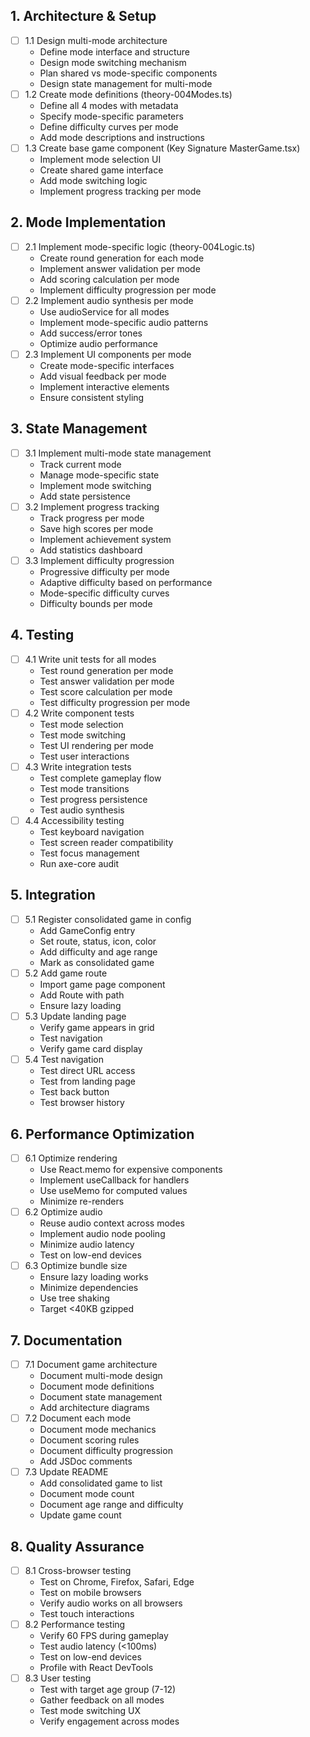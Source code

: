 ## 1. Architecture & Setup
- [ ] 1.1 Design multi-mode architecture
  - Define mode interface and structure
  - Design mode switching mechanism
  - Plan shared vs mode-specific components
  - Design state management for multi-mode
- [ ] 1.2 Create mode definitions (theory-004Modes.ts)
  - Define all 4 modes with metadata
  - Specify mode-specific parameters
  - Define difficulty curves per mode
  - Add mode descriptions and instructions
- [ ] 1.3 Create base game component (Key Signature MasterGame.tsx)
  - Implement mode selection UI
  - Create shared game interface
  - Add mode switching logic
  - Implement progress tracking per mode

## 2. Mode Implementation
- [ ] 2.1 Implement mode-specific logic (theory-004Logic.ts)
  - Create round generation for each mode
  - Implement answer validation per mode
  - Add scoring calculation per mode
  - Implement difficulty progression per mode
- [ ] 2.2 Implement audio synthesis per mode
  - Use audioService for all modes
  - Implement mode-specific audio patterns
  - Add success/error tones
  - Optimize audio performance
- [ ] 2.3 Implement UI components per mode
  - Create mode-specific interfaces
  - Add visual feedback per mode
  - Implement interactive elements
  - Ensure consistent styling

## 3. State Management
- [ ] 3.1 Implement multi-mode state management
  - Track current mode
  - Manage mode-specific state
  - Implement mode switching
  - Add state persistence
- [ ] 3.2 Implement progress tracking
  - Track progress per mode
  - Save high scores per mode
  - Implement achievement system
  - Add statistics dashboard
- [ ] 3.3 Implement difficulty progression
  - Progressive difficulty per mode
  - Adaptive difficulty based on performance
  - Mode-specific difficulty curves
  - Difficulty bounds per mode

## 4. Testing
- [ ] 4.1 Write unit tests for all modes
  - Test round generation per mode
  - Test answer validation per mode
  - Test score calculation per mode
  - Test difficulty progression per mode
- [ ] 4.2 Write component tests
  - Test mode selection
  - Test mode switching
  - Test UI rendering per mode
  - Test user interactions
- [ ] 4.3 Write integration tests
  - Test complete gameplay flow
  - Test mode transitions
  - Test progress persistence
  - Test audio synthesis
- [ ] 4.4 Accessibility testing
  - Test keyboard navigation
  - Test screen reader compatibility
  - Test focus management
  - Run axe-core audit

## 5. Integration
- [ ] 5.1 Register consolidated game in config
  - Add GameConfig entry
  - Set route, status, icon, color
  - Add difficulty and age range
  - Mark as consolidated game
- [ ] 5.2 Add game route
  - Import game page component
  - Add Route with path
  - Ensure lazy loading
- [ ] 5.3 Update landing page
  - Verify game appears in grid
  - Test navigation
  - Verify game card display
- [ ] 5.4 Test navigation
  - Test direct URL access
  - Test from landing page
  - Test back button
  - Test browser history

## 6. Performance Optimization
- [ ] 6.1 Optimize rendering
  - Use React.memo for expensive components
  - Implement useCallback for handlers
  - Use useMemo for computed values
  - Minimize re-renders
- [ ] 6.2 Optimize audio
  - Reuse audio context across modes
  - Implement audio node pooling
  - Minimize audio latency
  - Test on low-end devices
- [ ] 6.3 Optimize bundle size
  - Ensure lazy loading works
  - Minimize dependencies
  - Use tree shaking
  - Target <40KB gzipped

## 7. Documentation
- [ ] 7.1 Document game architecture
  - Document multi-mode design
  - Document mode definitions
  - Document state management
  - Add architecture diagrams
- [ ] 7.2 Document each mode
  - Document mode mechanics
  - Document scoring rules
  - Document difficulty progression
  - Add JSDoc comments
- [ ] 7.3 Update README
  - Add consolidated game to list
  - Document mode count
  - Document age range and difficulty
  - Update game count

## 8. Quality Assurance
- [ ] 8.1 Cross-browser testing
  - Test on Chrome, Firefox, Safari, Edge
  - Test on mobile browsers
  - Verify audio works on all browsers
  - Test touch interactions
- [ ] 8.2 Performance testing
  - Verify 60 FPS during gameplay
  - Test audio latency (<100ms)
  - Test on low-end devices
  - Profile with React DevTools
- [ ] 8.3 User testing
  - Test with target age group (7-12)
  - Gather feedback on all modes
  - Test mode switching UX
  - Verify engagement across modes
